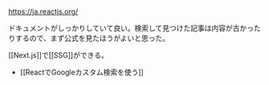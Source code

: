 https://ja.reactjs.org/

ドキュメントがしっかりしていて良い。検索して見つけた記事は内容が古かったりするので、まず公式を見たほうがよいと思った。

[[Next.js]]で[[SSG]]ができる。

- [[ReactでGoogleカスタム検索を使う]]

